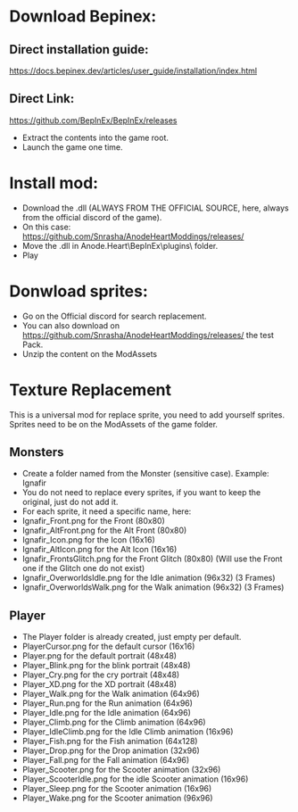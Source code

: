 
# Download Bepinex:

## Direct installation guide:
https://docs.bepinex.dev/articles/user_guide/installation/index.html

## Direct Link:
https://github.com/BepInEx/BepInEx/releases
- Extract the contents into the game root.
- Launch the game one time.

# Install mod:
- Download the .dll (ALWAYS FROM THE OFFICIAL SOURCE, here, always from the official discord of the game).
- On this case: https://github.com/Snrasha/AnodeHeartModdings/releases/
- Move the .dll in Anode.Heart\BepInEx\plugins\  folder.
- Play

# Donwload sprites:
- Go on the Official discord for search replacement.
- You can also download on https://github.com/Snrasha/AnodeHeartModdings/releases/ the test Pack.
- Unzip the content on the ModAssets


# Texture Replacement
This is a universal mod for replace sprite, you need to add yourself sprites.
Sprites need to be on the ModAssets of the game folder.

## Monsters
- Create a folder named from the Monster (sensitive case). Example: Ignafir
- You do not need to replace every sprites, if you want to keep the original, just do not add it.
- For each sprite, it need a specific name, here:
- Ignafir_Front.png  for the Front (80x80)
- Ignafir_AltFront.png  for the Alt Front (80x80)
- Ignafir_Icon.png  for the Icon (16x16)
- Ignafir_AltIcon.png  for the Alt Icon (16x16)
- Ignafir_FrontsGlitch.png  for the Front Glitch (80x80)  (Will use the Front one if the Glitch one do not exist)
- Ignafir_OverworldsIdle.png  for the Idle animation (96x32) (3 Frames)
- Ignafir_OverworldsWalk.png  for the Walk animation (96x32) (3 Frames)

## Player
- The Player folder is already created, just empty per default.
- PlayerCursor.png  for the default cursor (16x16)
- Player.png  for the default portrait (48x48)
- Player_Blink.png  for the blink portrait (48x48)
- Player_Cry.png  for the cry portrait (48x48)
- Player_XD.png  for the XD portrait (48x48)
- Player_Walk.png for the Walk animation (64x96)
- Player_Run.png for the Run animation (64x96)
- Player_Idle.png for the Idle animation (64x96)
- Player_Climb.png for the Climb animation (64x96)
- Player_IdleClimb.png for the Idle Climb animation (16x96)
- Player_Fish.png for the Fish animation (64x128)
- Player_Drop.png for the Drop animation (32x96)
- Player_Fall.png for the Fall animation (64x96)
- Player_Scooter.png for the Scooter animation (32x96)
- Player_ScooterIdle.png for the idle Scooter animation (16x96)
- Player_Sleep.png for the Scooter animation (16x96)
- Player_Wake.png for the Scooter animation (96x96)
